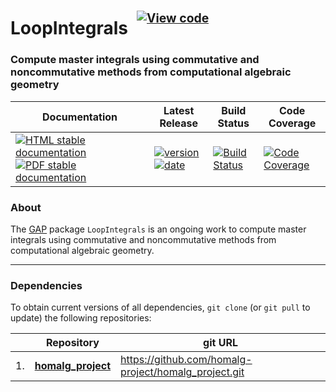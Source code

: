 <!-- BEGIN HEADER -->
# LoopIntegrals&ensp;<sup><sup>[![View code][code-img]][code-url]</sup></sup>

### Compute master integrals using commutative and noncommutative methods from computational algebraic geometry

| Documentation | Latest Release | Build Status | Code Coverage |
| ------------- | -------------- | ------------ | ------------- |
| [![HTML stable documentation][html-img]][html-url] [![PDF stable documentation][pdf-img]][pdf-url] | [![version][version-img]][version-url] [![date][date-img]][date-url] | [![Build Status][tests-img]][tests-url] | [![Code Coverage][codecov-img]][codecov-url] |

<!-- END HEADER -->

### About

The [GAP](https://www.gap-system.org/) package `LoopIntegrals` is an ongoing work to compute master integrals using commutative and noncommutative methods from computational algebraic geometry.

<!-- BEGIN FOOTER -->
---

### Dependencies

To obtain current versions of all dependencies, `git clone` (or `git pull` to update) the following repositories:

|    | Repository | git URL |
|--- | ---------- | ------- |
| 1. | [**homalg_project**](https://github.com/homalg-project/homalg_project#readme) | https://github.com/homalg-project/homalg_project.git |

[html-img]: https://img.shields.io/badge/🔗%20HTML-stable-blue.svg
[html-url]: https://homalg-project.github.io/LoopIntegrals/doc/chap0_mj.html

[pdf-img]: https://img.shields.io/badge/🔗%20PDF-stable-blue.svg
[pdf-url]: https://homalg-project.github.io/LoopIntegrals/download_pdf.html

[version-img]: https://img.shields.io/endpoint?url=https://homalg-project.github.io/LoopIntegrals/badge_version.json&label=🔗%20version&color=yellow
[version-url]: https://homalg-project.github.io/LoopIntegrals/view_release.html

[date-img]: https://img.shields.io/endpoint?url=https://homalg-project.github.io/LoopIntegrals/badge_date.json&label=🔗%20released%20on&color=yellow
[date-url]: https://homalg-project.github.io/LoopIntegrals/view_release.html

[tests-img]: https://github.com/homalg-project/LoopIntegrals/actions/workflows/Tests.yml/badge.svg?branch=master
[tests-url]: https://github.com/homalg-project/LoopIntegrals/actions/workflows/Tests.yml?query=branch%3Amaster

[codecov-img]: https://codecov.io/gh/homalg-project/LoopIntegrals/branch/master/graph/badge.svg
[codecov-url]: https://codecov.io/gh/homalg-project/LoopIntegrals

[code-img]: https://img.shields.io/badge/-View%20code-blue?logo=github
[code-url]: https://github.com/homalg-project/LoopIntegrals#top
<!-- END FOOTER -->
